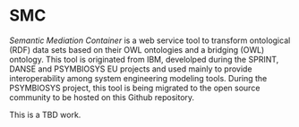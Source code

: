 # SMC
*Semantic Mediation Container* is a web service tool to transform ontological (RDF) data sets based on their OWL ontologies and a bridging (OWL) ontology.
This tool is originated from IBM, develolped during the SPRINT, DANSE and PSYMBIOSYS EU projects and used mainly to provide interoperability among system engineering modeling tools. During the PSYMBIOSYS project, this tool is being migrated to the open source community to be hosted on this Github repository.

This is a TBD work.
